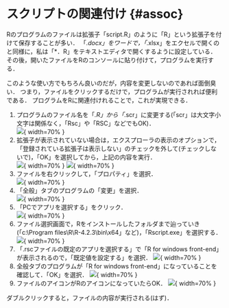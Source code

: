 # スクリプトの関連付け {#assoc}

Rのプログラムのファイルは拡張子「script.R」のように「R」という拡張子を付けて保存することが多い．
「*.docx」をワードで，「*.xlsx」をエクセルで開くのと同様に，私は「*．R」をテキストエディタで開くするように設定している．
その後，開いたファイルをRのコンソールに貼り付けて，プログラムを実行する．

このような使い方でもちろん良いのだが，内容を変更しないのであれば面倒臭い．
つまり，ファイルをクリックするだけで，プログラムが実行されれば便利である．
プログラムをRに関連付けれることで，これが実現できる．

1. プログラムのファイル名を「*.R」から「*.scr」に変更する(「scr」は大文字小文字は関係なく，「Rsc」や「RSC」などでもOK)．   
![](img/assoc_01.png){ width=70% }
0. 拡張子が表示されていない場合は，エクスプローラの表示のオプションで，「登録されている拡張子は表示しない」のチェックを外して(チェックしないで)，「OK」を選択してから，上記の内容を実行．   
![](img/assoc_00_01.png){ width=70% }
![](img/assoc_00_02.png){ width=70% }
2. ファイルを右クリックして，「プロパティ」を選択．   
![](img/assoc_02.png){ width=70% }
3. 「全般」タブのプログラムの「変更」を選択．   
![](img/assoc_03.png){ width=70% }
4. 「PCでアプリを選択する」をクリック．   
![](img/assoc_04.png){ width=70% }
5. ファイル選択画面で，Rをインストールしたフォルダまで辿っていき(「c:\Program files\R\R-4.2.3\bin\x64」など)，「Rscript.exe」を選択する．   
![](img/assoc_05.png){ width=70% }
6. 「.rscファイルの既定のアプリを選択する」で「R for windows front-end」が表示されるので，「既定値を設定する」を選択．
![](img/assoc_06.png){ width=70% }
7. 全般タブのプログラムが「R for windows front-end」になっていることを確認して．「OK」を選択．
![](img/assoc_07.png){ width=70% }
8. ファイルのアイコンがRのアイコンになっていたらOK．
![](img/assoc_08.png){ width=70% }

ダブルクリックすると，ファイルの内容が実行される(はず)．
